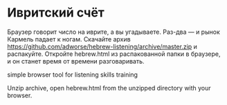 # Ивритский счёт
Браузер говорит число на иврите, а вы угадываете. Раз-два — и рынок Кармель падает к ногам.
Скачайте архив https://github.com/adworse/hebrew-listening/archive/master.zip и распакуйте. Откройте hebrew.html из распакованной папки в браузере, и он станет время от времени разговаривать.

simple browser tool for listening skills training

Unzip archive, open hebrew.html from the unzipped directory with your browser.
